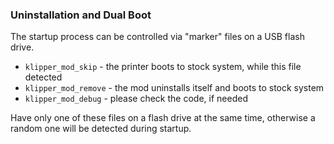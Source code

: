 ### Uninstallation and Dual Boot

The startup process can be controlled via "marker" files on a USB flash drive.

- `klipper_mod_skip` - the printer boots to stock system, while this file detected
- `klipper_mod_remove` - the mod uninstalls itself and boots to stock system
- `klipper_mod_debug` - please check the code, if needed

Have only one of these files on a flash drive at the same time, otherwise a random one will be detected during startup.